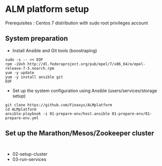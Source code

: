 # ALM platform setup
Prerequisites : Centos 7 distribution with sudo root privileges account    
  
## System preparation  
- Install Ansible and Git tools (boostraping) 
```  
sudo -s -- << EOF  
rpm -iUvh http://dl.fedoraproject.org/pub/epel/7/x86_64/e/epel-release-7-5.noarch.rpm  
yum -y update  
yum -y install ansible git  
EOF
```  
- Set up the system configuration using Ansible (users/services/storage setup)
```  
git clone https://github.com/Finaxys/ALMplatform  
cd ALMplatform  
ansible-playbook -i 01-prepare-env/host.ansible 01-prepare-env/01-prepare-env.yml  
```  
## Set up the Marathon/Mesos/Zookeeper cluster  
```  
  
```  
  
- 02-setup-cluster  
- 03-run-services  
  
